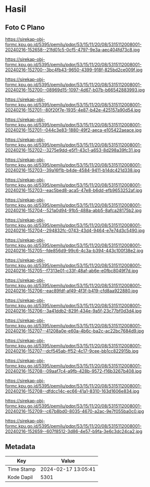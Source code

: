 # Hasil

## Foto C Plano

https://sirekap-obj-formc.kpu.go.id/5395/pemilu/pdpr/53/15/11/20/08/5315112008001-20240216-152658--21fd01c5-0cf5-4797-9e3a-aec404fd73c8.jpg

https://sirekap-obj-formc.kpu.go.id/5395/pemilu/pdpr/53/15/11/20/08/5315112008001-20240216-152700--3bc4fb43-9650-4399-918f-825bd2ce009f.jpg

https://sirekap-obj-formc.kpu.go.id/5395/pemilu/pdpr/53/15/11/20/08/5315112008001-20240216-152700--08969d15-1097-4d67-b07b-b66542883993.jpg

https://sirekap-obj-formc.kpu.go.id/5395/pemilu/pdpr/53/15/11/20/08/5315112008001-20240216-152701--80f20f7e-1935-4e87-b42e-425157a90d54.jpg

https://sirekap-obj-formc.kpu.go.id/5395/pemilu/pdpr/53/15/11/20/08/5315112008001-20240216-152701--044c3e83-1880-49f2-aeca-e105422aeace.jpg

https://sirekap-obj-formc.kpu.go.id/5395/pemilu/pdpr/53/15/11/20/08/5315112008001-20240216-152702--3275e9dd-e5f1-43c1-a653-8d298a39fc31.jpg

https://sirekap-obj-formc.kpu.go.id/5395/pemilu/pdpr/53/15/11/20/08/5315112008001-20240216-152703--39a16f1b-b4de-4584-9411-b14dc421d338.jpg

https://sirekap-obj-formc.kpu.go.id/5395/pemilu/pdpr/53/15/11/20/08/5315112008001-20240216-152703--eac5bed8-aca5-47e8-b6dd-efb9653252af.jpg

https://sirekap-obj-formc.kpu.go.id/5395/pemilu/pdpr/53/15/11/20/08/5315112008001-20240216-152704--521a0d94-91b5-488a-abb5-8afca28175b2.jpg

https://sirekap-obj-formc.kpu.go.id/5395/pemilu/pdpr/53/15/11/20/08/5315112008001-20240216-152704--294832fc-0743-43d4-9464-e7e74d3c5490.jpg

https://sirekap-obj-formc.kpu.go.id/5395/pemilu/pdpr/53/15/11/20/08/5315112008001-20240216-152705--fde856d9-99c6-4c3a-b394-443c100f38e2.jpg

https://sirekap-obj-formc.kpu.go.id/5395/pemilu/pdpr/53/15/11/20/08/5315112008001-20240216-152705--f7313e01-c33f-48af-ab6e-e0fbc8049f7d.jpg

https://sirekap-obj-formc.kpu.go.id/5395/pemilu/pdpr/53/15/11/20/08/5315112008001-20240216-152706--eac89fdf-af49-4f3f-b419-cfd8aa922880.jpg

https://sirekap-obj-formc.kpu.go.id/5395/pemilu/pdpr/53/15/11/20/08/5315112008001-20240216-152706--3a41ddb2-829f-434e-9a5f-23c77bf0d3d4.jpg

https://sirekap-obj-formc.kpu.go.id/5395/pemilu/pdpr/53/15/11/20/08/5315112008001-20240216-152707--41208a0e-e60a-4b6c-ba2c-ac22bc7684d9.jpg

https://sirekap-obj-formc.kpu.go.id/5395/pemilu/pdpr/53/15/11/20/08/5315112008001-20240216-152707--dcf545ab-ff52-4c17-9cee-bb1cc822915b.jpg

https://sirekap-obj-formc.kpu.go.id/5395/pemilu/pdpr/53/15/11/20/08/5315112008001-20240216-152708--09aaf7c4-a9fb-428b-9572-f16b3267b408.jpg

https://sirekap-obj-formc.kpu.go.id/5395/pemilu/pdpr/53/15/11/20/08/5315112008001-20240216-152708--dfdcc14c-ec66-41a1-8310-163d1606e834.jpg

https://sirekap-obj-formc.kpu.go.id/5395/pemilu/pdpr/53/15/11/20/08/5315112008001-20240216-152709--c67b8bd0-8035-4670-a2ac-9e7f055ba0c0.jpg

https://sirekap-obj-formc.kpu.go.id/5395/pemilu/pdpr/53/15/11/20/08/5315112008001-20240216-152659--607f8512-3d86-4e57-b9fa-3e6c3dc24ca2.jpg


## Metadata

| Key        | Value               |
| ---------- | ------------------- |
| Time Stamp | 2024-02-17 13:05:41 |
| Kode Dapil | 5301                |



